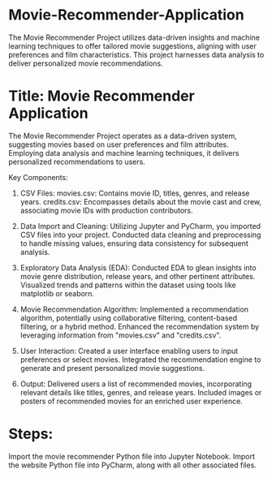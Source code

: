 # Movie-Recommender-Application
The Movie Recommender Project utilizes data-driven insights and machine learning techniques to offer tailored movie suggestions, aligning with user preferences and film characteristics. This project harnesses data analysis to deliver personalized movie recommendations.

# Title: Movie Recommender Application
The Movie Recommender Project operates as a data-driven system, suggesting movies based on user preferences and film attributes. Employing data analysis and machine learning techniques, it delivers personalized recommendations to users.


Key Components:
1. CSV Files:
    movies.csv: Contains movie ID, titles, genres, and release years.
    credits.csv: Encompasses details about the movie cast and crew, associating movie IDs with production contributors.
  
2. Data Import and Cleaning:
    Utilizing Jupyter and PyCharm, you imported CSV files into your project.
    Conducted data cleaning and preprocessing to handle missing values, ensuring data consistency for subsequent analysis.
  
3. Exploratory Data Analysis (EDA):
    Conducted EDA to glean insights into movie genre distribution, release years, and other pertinent attributes.
    Visualized trends and patterns within the dataset using tools like matplotlib or seaborn.
   
4. Movie Recommendation Algorithm:
    Implemented a recommendation algorithm, potentially using collaborative filtering, content-based filtering, or a hybrid method.
    Enhanced the recommendation system by leveraging information from "movies.csv" and "credits.csv".
   
5. User Interaction:
    Created a user interface enabling users to input preferences or select movies.
    Integrated the recommendation engine to generate and present personalized movie suggestions.
   
6. Output:
    Delivered users a list of recommended movies, incorporating relevant details like titles, genres, and release years.
    Included images or posters of recommended movies for an enriched user experience.
   
# Steps:
Import the movie recommender Python file into Jupyter Notebook.
Import the website Python file into PyCharm, along with all other associated files.




